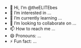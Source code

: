 - 👋 Hi, I’m @theELITEbes
- 👀 I’m interested in ...
- 🌱 I’m currently learning ...
- 💞️ I’m looking to collaborate on ...
- 📫 How to reach me ...
- 😄 Pronouns: ...
- ⚡ Fun fact: ...

<!---
theELITEbes/theELITEbes is a ✨ special ✨ repository because its `README.md` (this file) appears on your GitHub profile.
You can click the Preview link to take a look at your changes.
--->
